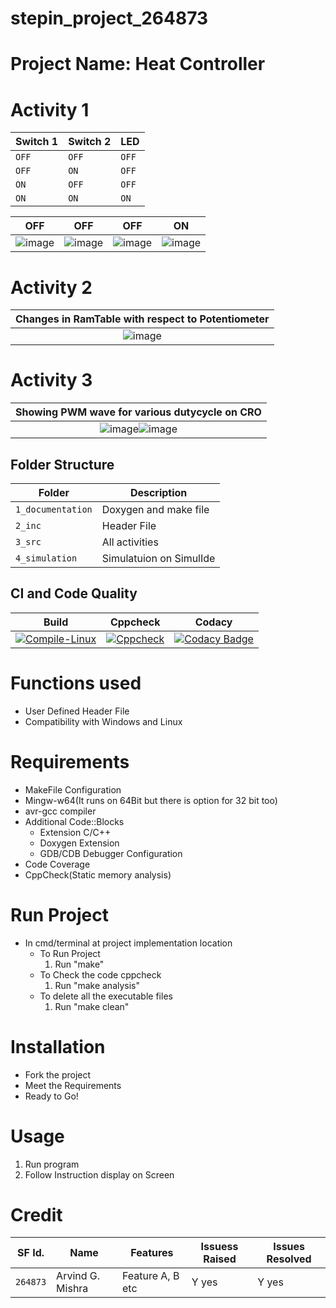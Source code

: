 # stepin_project_264873

# Project Name: Heat Controller

# Activity 1

Switch 1           | Switch 2          | LED
-------------------|-------------------|-------------------
`OFF`              | `OFF`             |`OFF`
`OFF`              | `ON`              |`OFF`
`ON`               | `OFF`             |`OFF`
`ON`               | `ON`              |`ON`  
                                                                                                       
|OFF|OFF|OFF|ON|
|:--:|:--:|:--:|:--:|
|![image](https://user-images.githubusercontent.com/83201374/116531938-515a5980-a8fd-11eb-94bc-5e0a2c66d9ea.png)|![image](https://user-images.githubusercontent.com/83201374/116532077-7e0e7100-a8fd-11eb-803f-521a07c399f6.png)|![image](https://user-images.githubusercontent.com/83201374/116573118-2a664c80-a92a-11eb-9780-10ef3fa181f9.png)|![image](https://user-images.githubusercontent.com/83201374/116532408-d47baf80-a8fd-11eb-96ac-be001e17e5d2.png)|

# Activity 2

|Changes in RamTable with respect to Potentiometer|
|:----:|
|![image](https://user-images.githubusercontent.com/83201374/116531641-07717380-a8fd-11eb-9405-1b9301b05ca9.png)|

# Activity 3

|Showing PWM wave for various dutycycle on CRO|
|:----:|
|![image](https://user-images.githubusercontent.com/83201374/116440440-22e16d80-a86e-11eb-939f-e3ecede83d50.png)![image](https://user-images.githubusercontent.com/83201374/116440683-57edc000-a86e-11eb-9c12-9a9a9d297ccc.png)|

## Folder Structure
Folder             | Description
-------------------| -----------------------------------------
`1_documentation`  | Doxygen and make file
`2_inc`            | Header File
`3_src`            | All activities 
`4_simulation`     | Simulatuion on SimulIde

## CI and Code Quality

|Build|Cppcheck|Codacy|
|:--:|:--:|:--:|
|[![Compile-Linux](https://github.com/AG264873/Embedded-C/actions/workflows/Compile.yml/badge.svg)](https://github.com/AG264873/Embedded-C/actions/workflows/Compile.yml)|[![Cppcheck](https://github.com/AG264873/Embedded-C/actions/workflows/CodeQuality.yml/badge.svg)](https://github.com/AG264873/Embedded-C/actions/workflows/CodeQuality.yml)|[![Codacy Badge](https://app.codacy.com/project/badge/Grade/a1be445a6525487dad81df49aedd6d91)](https://www.codacy.com/gh/AG264873/Embedded-C/dashboard?utm_source=github.com&amp;utm_medium=referral&amp;utm_content=AG264873/Embedded-C&amp;utm_campaign=Badge_Grade)|

# Functions used
* User Defined Header File
* Compatibility with Windows and Linux

# Requirements
* MakeFile Configuration
* Mingw-w64(It runs on 64Bit but there is option for 32 bit too)
* avr-gcc compiler
* Additional Code::Blocks
  * Extension C/C++ 
  * Doxygen Extension
  * GDB/CDB Debugger Configuration
* Code Coverage
* CppCheck(Static memory analysis)

# Run Project
* In cmd/terminal at project implementation location
	* To Run Project
		1. Run "make"
	* To Check the code cppcheck
		1. Run "make analysis"
	* To delete all the executable files
		1. Run "make clean"


# Installation
* Fork the project
* Meet the Requirements
* Ready to Go!

# Usage
1. Run program
2. Follow Instruction display on Screen

# Credit

SF Id. |  Name   |    Features    | Issuess Raised |Issues Resolved
-------|---------|----------------|----------------|---------------
`264873` | Arvind G. Mishra | Feature A, B etc    | Y yes     | Y yes 
